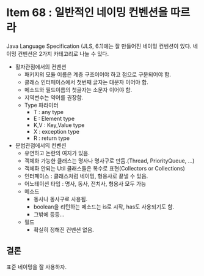 # Item 68 : 일반적인 네이밍 컨벤션을 따르라

Java Language Specification (JLS, 6.1)에는 잘 만들어진 네이밍 컨벤션이 있다. 네이밍 컨벤션은 2가지 카테고리로 나눌 수 있다.

- 활자관점에서의 컨벤션
  - 패키지의 모듈 이름은 계층 구조이어야 하고 점으로 구분되어야 함.
  - 클래스 인터페이스에서 첫번째 글자는 대문자 이어야 함.
  - 메소드와 필드이름의 첫글자는 소문자 이어야 함.
  - 지역변수는 약어를 권장함.
  - Type 파라미터
    - T : any type
    - E : Element type
    - K,V : Key,Value type
    - X : exception type
    - R : return type
- 문법관점에서의 컨벤션
  - 유연하고 논란의 여지가 있음.
  - 객체화 가능한 클래스는 명사나 명사구로 만듬.(Thread, PriorityQueue, ...)
  - 객체화 안되는 Util 클래스들은 복수로 표현(Collectors or Collections)
  - 인터페이스 : 클래스처럼 네이밍, 형용사로 끝낼 수 있음.
  - 어노테이션 타입 : 명사, 동사, 전치사, 형용사 모두 가능
  - 메소드 
    - 동사나 동사구로 사용됨.
    - boolean을 리턴하는 메소드는 is로 시작, has도 사용되기도 함.
    - 그밖에 등등...
  - 필드
    - 확실히 정해진 컨벤션 없음.

## 결론

표준 네이밍을 잘 사용하자.

